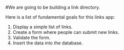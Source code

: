 #We are going to be building a link directory. 

Here is a list of fundamental goals for this links app:

1. Display a simple list of links.
2. Create a form where people can submit new links.
3. Validate the form.
4. Insert the data into the database.
